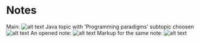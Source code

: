 # Notes

Main:
![alt text](https://github.com/andrasSzemes/notes/blob/master/Screen%20Shot%202019-03-18%20at%2022.47.29.png)
Java topic with 'Programming paradigms' subtopic choosen
![alt text](https://github.com/andrasSzemes/notes/blob/master/Screen%20Shot%202019-03-18%20at%2022.45.46.png)
An opened note:
![alt text](https://github.com/andrasSzemes/notes/blob/master/Screen%20Shot%202019-03-18%20at%2022.47.09.png)
Markup for the same note:
![alt text](https://github.com/andrasSzemes/notes/blob/master/Screen%20Shot%202019-03-18%20at%2022.48.35.png)
